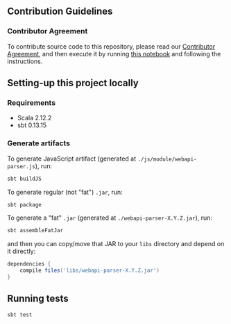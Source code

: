 ## Contribution Guidelines

### Contributor Agreement

To contribute source code to this repository, please read our [Contributor Agreement](http://www.mulesoft.org/legal/contributor-agreement.html), and then execute it by running [this notebook](https://api-notebook.anypoint.mulesoft.com/notebooks/#380297ed0e474010ff43) and following the instructions.

## Setting-up this project locally

### Requirements
* Scala 2.12.2
* sbt 0.13.15

### Generate artifacts
To generate JavaScript artifact (generated at `./js/module/webapi-parser.js`), run:
```sh
sbt buildJS
```

To generate regular (not "fat") `.jar`, run:
```sh
sbt package
```

To generate a "fat" `.jar` (generated at `./webapi-parser-X.Y.Z.jar`), run:
```sh
sbt assembleFatJar
```
and then you can copy/move that JAR to your `libs` directory and depend on it directly:

```groovy
dependencies {
    compile files('libs/webapi-parser-X.Y.Z.jar')
}
```

## Running tests
```sh
sbt test
```
